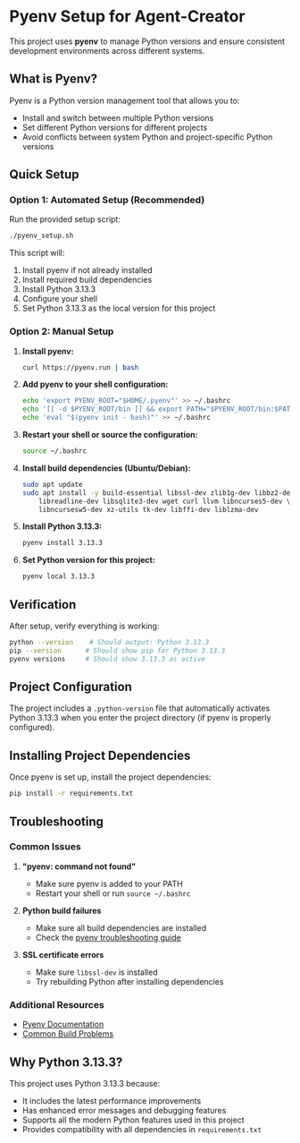 # Pyenv Setup for Agent-Creator

This project uses **pyenv** to manage Python versions and ensure consistent development environments across different systems.

## What is Pyenv?

Pyenv is a Python version management tool that allows you to:
- Install and switch between multiple Python versions
- Set different Python versions for different projects
- Avoid conflicts between system Python and project-specific Python versions

## Quick Setup

### Option 1: Automated Setup (Recommended)

Run the provided setup script:

```bash
./pyenv_setup.sh
```

This script will:
1. Install pyenv if not already installed
2. Install required build dependencies
3. Install Python 3.13.3
4. Configure your shell
5. Set Python 3.13.3 as the local version for this project

### Option 2: Manual Setup

1. **Install pyenv:**
   ```bash
   curl https://pyenv.run | bash
   ```

2. **Add pyenv to your shell configuration:**
   ```bash
   echo 'export PYENV_ROOT="$HOME/.pyenv"' >> ~/.bashrc
   echo '[[ -d $PYENV_ROOT/bin ]] && export PATH="$PYENV_ROOT/bin:$PATH"' >> ~/.bashrc
   echo 'eval "$(pyenv init - bash)"' >> ~/.bashrc
   ```

3. **Restart your shell or source the configuration:**
   ```bash
   source ~/.bashrc
   ```

4. **Install build dependencies (Ubuntu/Debian):**
   ```bash
   sudo apt update
   sudo apt install -y build-essential libssl-dev zlib1g-dev libbz2-dev \
       libreadline-dev libsqlite3-dev wget curl llvm libncurses5-dev \
       libncursesw5-dev xz-utils tk-dev libffi-dev liblzma-dev
   ```

5. **Install Python 3.13.3:**
   ```bash
   pyenv install 3.13.3
   ```

6. **Set Python version for this project:**
   ```bash
   pyenv local 3.13.3
   ```

## Verification

After setup, verify everything is working:

```bash
python --version    # Should output: Python 3.13.3
pip --version      # Should show pip for Python 3.13.3
pyenv versions     # Should show 3.13.3 as active
```

## Project Configuration

The project includes a `.python-version` file that automatically activates Python 3.13.3 when you enter the project directory (if pyenv is properly configured).

## Installing Project Dependencies

Once pyenv is set up, install the project dependencies:

```bash
pip install -r requirements.txt
```

## Troubleshooting

### Common Issues

1. **"pyenv: command not found"**
   - Make sure pyenv is added to your PATH
   - Restart your shell or run `source ~/.bashrc`

2. **Python build failures**
   - Make sure all build dependencies are installed
   - Check the [pyenv troubleshooting guide](https://github.com/pyenv/pyenv/wiki/Common-build-problems)

3. **SSL certificate errors**
   - Make sure `libssl-dev` is installed
   - Try rebuilding Python after installing dependencies

### Additional Resources

- [Pyenv Documentation](https://github.com/pyenv/pyenv)
- [Common Build Problems](https://github.com/pyenv/pyenv/wiki/Common-build-problems)

## Why Python 3.13.3?

This project uses Python 3.13.3 because:
- It includes the latest performance improvements
- Has enhanced error messages and debugging features
- Supports all the modern Python features used in this project
- Provides compatibility with all dependencies in `requirements.txt`
